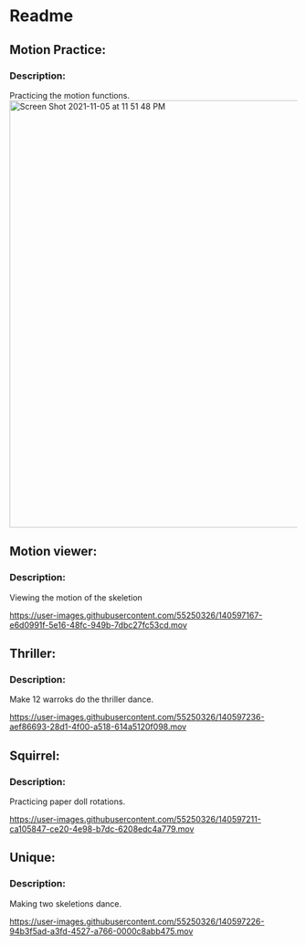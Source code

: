 # Readme

<h2>Motion Practice:</h2>

<h3>Description:</h3>
Practicing the motion functions.

<img width="748" alt="Screen Shot 2021-11-05 at 11 51 48 PM" src="https://user-images.githubusercontent.com/55250326/140597134-86bf5da1-f7d1-45e3-948b-f78528cdc6aa.png">


<h2>Motion viewer:</h2>
<h3>Description:</h3>
Viewing the motion of the skeletion



https://user-images.githubusercontent.com/55250326/140597167-e6d0991f-5e16-48fc-949b-7dbc27fc53cd.mov



<h2>Thriller:</h2>

<h3>Description:</h3>
Make 12 warroks do the thriller dance.



https://user-images.githubusercontent.com/55250326/140597236-aef86693-28d1-4f00-a518-614a5120f098.mov


<h2>Squirrel:</h2>

<h3>Description:</h3>
Practicing paper doll rotations.



https://user-images.githubusercontent.com/55250326/140597211-ca105847-ce20-4e98-b7dc-6208edc4a779.mov


<h2>Unique:</h2>

<h3>Description:</h3>
Making two skeletions dance.




https://user-images.githubusercontent.com/55250326/140597226-94b3f5ad-a3fd-4527-a766-0000c8abb475.mov

